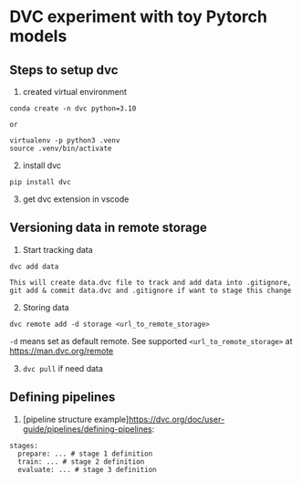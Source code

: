 # DVC experiment with toy Pytorch models

## Steps to setup dvc
1. created virtual environment
```
conda create -n dvc python=3.10
```
    or
```
virtualenv -p python3 .venv
source .venv/bin/activate
```

2. install dvc
```
pip install dvc
```
3. get dvc extension in vscode

## Versioning data in remote storage
1. Start tracking data
```
dvc add data
```
    This will create data.dvc file to track and add data into .gitignore, git add & commit data.dvc and .gitignore if want to stage this change

2. Storing data
```
dvc remote add -d storage <url_to_remote_storage>
```

`-d` means set as default remote. See supported `<url_to_remote_storage>` at <https://man.dvc.org/remote>

3. `dvc pull` if need data

## Defining pipelines
1. [pipeline structure example]<https://dvc.org/doc/user-guide/pipelines/defining-pipelines>:
```
stages:
  prepare: ... # stage 1 definition
  train: ... # stage 2 definition
  evaluate: ... # stage 3 definition
```